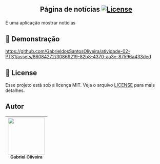
## <p align="center"> Página de notícias <a href="LICENSE"> <img  src="https://img.shields.io/static/v1?label=License&message=MIT&color=&labelColor=202024" alt="License"></a> </p>

É uma aplicação mostrar noticias
## 🔖 Demonstração

https://github.com/GabrieldosSantosOliveira/atividade-02-PTS1/assets/86084272/30869219-82b8-4370-aa3e-87596a433ded

## 📝 License

Esse projeto está sob a licença MIT. Veja o arquivo [LICENSE](LICENSE) para mais detalhes.

## Autor

| [<img src="https://avatars.githubusercontent.com/u/86084272?v=4" width=115><br><sub>Gabriel Oliveira</sub>](https://www.linkedin.com/in/gabriel-dos-santos-oliveira-24b67b243/)
| :---: |
